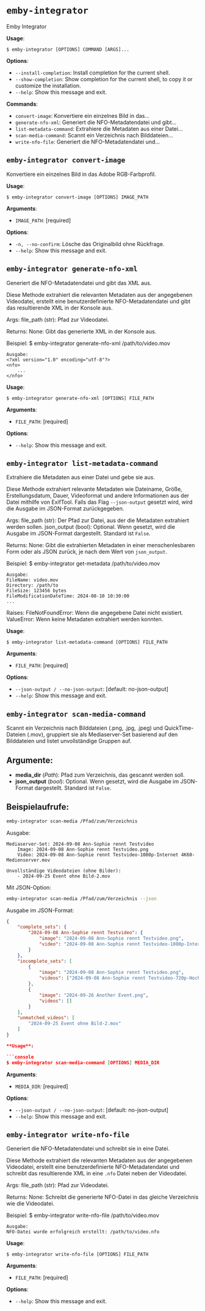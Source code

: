 # `emby-integrator`

Emby Integrator

**Usage**:

```console
$ emby-integrator [OPTIONS] COMMAND [ARGS]...
```

**Options**:

* `--install-completion`: Install completion for the current shell.
* `--show-completion`: Show completion for the current shell, to copy it or customize the installation.
* `--help`: Show this message and exit.

**Commands**:

* `convert-image`: Konvertiere ein einzelnes Bild in das...
* `generate-nfo-xml`: Generiert die NFO-Metadatendatei und gibt...
* `list-metadata-command`: Extrahiere die Metadaten aus einer Datei...
* `scan-media-command`: Scannt ein Verzeichnis nach Bilddateien...
* `write-nfo-file`: Generiert die NFO-Metadatendatei und...

## `emby-integrator convert-image`

Konvertiere ein einzelnes Bild in das Adobe RGB-Farbprofil.

**Usage**:

```console
$ emby-integrator convert-image [OPTIONS] IMAGE_PATH
```

**Arguments**:

* `IMAGE_PATH`: [required]

**Options**:

* `-n, --no-confirm`: Lösche das Originalbild ohne Rückfrage.
* `--help`: Show this message and exit.

## `emby-integrator generate-nfo-xml`

Generiert die NFO-Metadatendatei und gibt das XML aus.

Diese Methode extrahiert die relevanten Metadaten aus der angegebenen Videodatei, erstellt eine
benutzerdefinierte NFO-Metadatendatei und gibt das resultierende XML in der Konsole aus.

Args:
    file_path (str): Pfad zur Videodatei.

Returns:
    None: Gibt das generierte XML in der Konsole aus.

Beispiel:
    $ emby-integrator generate-nfo-xml /path/to/video.mov

    Ausgabe:
    <?xml version="1.0" encoding="utf-8"?>
    <nfo>
        ...
    </nfo>

**Usage**:

```console
$ emby-integrator generate-nfo-xml [OPTIONS] FILE_PATH
```

**Arguments**:

* `FILE_PATH`: [required]

**Options**:

* `--help`: Show this message and exit.

## `emby-integrator list-metadata-command`

Extrahiere die Metadaten aus einer Datei und gebe sie aus.

Diese Methode extrahiert relevante Metadaten wie Dateiname, Größe, Erstellungsdatum, Dauer, Videoformat 
und andere Informationen aus der Datei mithilfe von ExifTool. Falls das Flag `--json-output` gesetzt wird, 
wird die Ausgabe im JSON-Format zurückgegeben.

Args:
    file_path (str): Der Pfad zur Datei, aus der die Metadaten extrahiert werden sollen.
    json_output (bool): Optional. Wenn gesetzt, wird die Ausgabe im JSON-Format dargestellt. Standard ist `False`.

Returns:
    None: Gibt die extrahierten Metadaten in einer menschenlesbaren Form oder als JSON zurück, je nach dem Wert von `json_output`.

Beispiel:
    $ emby-integrator get-metadata /path/to/video.mov

    Ausgabe:
    FileName: video.mov
    Directory: /path/to
    FileSize: 123456 bytes
    FileModificationDateTime: 2024-08-10 10:30:00
    ...

Raises:
    FileNotFoundError: Wenn die angegebene Datei nicht existiert.
    ValueError: Wenn keine Metadaten extrahiert werden konnten.

**Usage**:

```console
$ emby-integrator list-metadata-command [OPTIONS] FILE_PATH
```

**Arguments**:

* `FILE_PATH`: [required]

**Options**:

* `--json-output / --no-json-output`: [default: no-json-output]
* `--help`: Show this message and exit.

## `emby-integrator scan-media-command`

Scannt ein Verzeichnis nach Bilddateien (.png, .jpg, .jpeg) und QuickTime-Dateien (.mov),
gruppiert sie als Mediaserver-Set basierend auf den Bilddateien und listet unvollständige Gruppen auf.

## Argumente:
- **media_dir** (*Path*): Pfad zum Verzeichnis, das gescannt werden soll.
- **json_output** (*bool*): Optional. Wenn gesetzt, wird die Ausgabe im JSON-Format dargestellt. Standard ist `False`.

## Beispielaufrufe:
```bash
emby-integrator scan-media /Pfad/zum/Verzeichnis
```

Ausgabe:
```plaintext
Mediaserver-Set: 2024-09-08 Ann-Sophie rennt Testvideo
    Image: 2024-09-08 Ann-Sophie rennt Testvideo.png
    Video: 2024-09-08 Ann-Sophie rennt Testvideo-1080p-Internet 4K60-Medienserver.mov

Unvollständige Videodateien (ohne Bilder):
    - 2024-09-25 Event ohne Bild-2.mov
```

Mit JSON-Option:
```bash
emby-integrator scan-media /Pfad/zum/Verzeichnis --json
```

Ausgabe im JSON-Format:
```json
{
    "complete_sets": {
        "2024-09-08 Ann-Sophie rennt Testvideo": {
            "image": "2024-09-08 Ann-Sophie rennt Testvideo.png",
            "video": "2024-09-08 Ann-Sophie rennt Testvideo-1080p-Internet 4K60-Medienserver.mov"
        }
    },
    "incomplete_sets": [
        {
            "image": "2024-09-08 Ann-Sophie rennt Testvideo.png",
            "videos": ["2024-09-08 Ann-Sophie rennt Testvideo-720p-Hochwertig.mov"]
        },
        {
            "image": "2024-09-26 Another Event.png",
            "videos": []
        }
    ],
    "unmatched_videos": [
        "2024-09-25 Event ohne Bild-2.mov"
    ]
}

**Usage**:

```console
$ emby-integrator scan-media-command [OPTIONS] MEDIA_DIR
```

**Arguments**:

* `MEDIA_DIR`: [required]

**Options**:

* `--json-output / --no-json-output`: [default: no-json-output]
* `--help`: Show this message and exit.

## `emby-integrator write-nfo-file`

Generiert die NFO-Metadatendatei und schreibt sie in eine Datei.

Diese Methode extrahiert die relevanten Metadaten aus der angegebenen Videodatei, erstellt eine
benutzerdefinierte NFO-Metadatendatei und schreibt das resultierende XML in eine `.nfo` Datei neben der Videodatei.

Args:
    file_path (str): Pfad zur Videodatei.

Returns:
    None: Schreibt die generierte NFO-Datei in das gleiche Verzeichnis wie die Videodatei.

Beispiel:
    $ emby-integrator write-nfo-file /path/to/video.mov

    Ausgabe:
    NFO-Datei wurde erfolgreich erstellt: /path/to/video.nfo

**Usage**:

```console
$ emby-integrator write-nfo-file [OPTIONS] FILE_PATH
```

**Arguments**:

* `FILE_PATH`: [required]

**Options**:

* `--help`: Show this message and exit.
